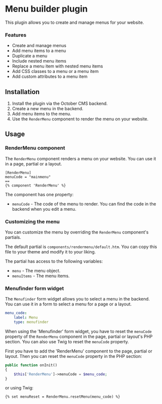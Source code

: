 # Menu builder plugin

This plugin allows you to create and manage menus for your website.

### Features

- Create and manage menus
- Add menu items to a menu
- Duplicate a menu
- Include nested menu items
- Replace a menu item with nested menu items
- Add CSS classes to a menu or a menu item
- Add custom attributes to a menu item

## Installation

1. Install the plugin via the October CMS backend.
2. Create a new menu in the backend.
3. Add menu items to the menu.
4. Use the `RenderMenu` component to render the menu on your website.

## Usage

### RenderMenu component

The `RenderMenu` component renders a menu on your website. You can use it in a page, partial or a layout.

```twig
[RenderMenu]
menuCode = "mainmenu"
==
{% component 'RenderMenu' %}
```

The component has one property:

- `menuCode` - The code of the menu to render. You can find the code in the backend when you edit a menu.

### Customizing the menu

You can customize the menu by overriding the `RenderMenu` component's partials.

The default partial is `components/rendermenu/default.htm`. You can copy this file to your theme and modify it to your liking.

The partial has access to the following variables:

- `menu` - The menu object.
- `menuItems` - The menu items.

### Menufinder form widget

The `Menufinder` form widget allows you to select a menu in the backend. You can use it in a form to select a menu for a page or a layout.

```yaml
menu_code:
    label: Menu
    type: menufinder
```

When using the 'Menufinder' form widget, you have to reset the `menuCode` property of the `RenderMenu` component in the page, partial or layout's PHP section. You can also use Twig to reset the `menuCode` property.

First you have to add the 'RenderMenu' component to the page, partial or layout. Then you can reset the `menuCode` property in the PHP section:

```php
public function onInit()
{
    $this['RenderMenu']->menuCode = $menu_code;
}
```

or using Twig:

```twig
{% set menuReset = RenderMenu.resetMenu(menu_code) %}
```